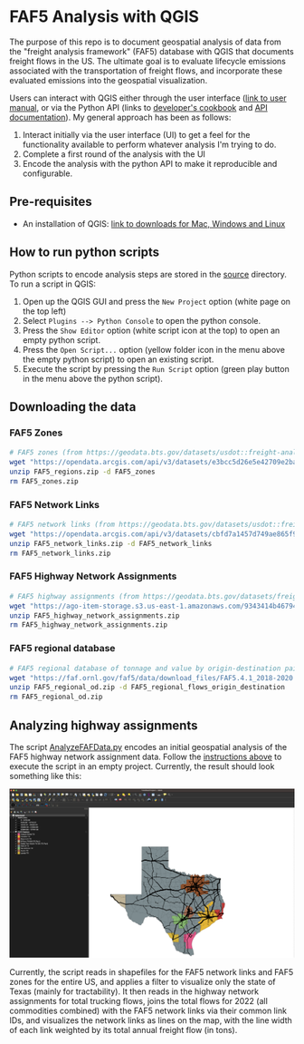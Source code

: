 # FAF5 Analysis with QGIS

The purpose of this repo is to document geospatial analysis of data from the "freight analysis framework" (FAF5) database with QGIS that documents freight flows in the US. The ultimate goal is to evaluate lifecycle emissions associated with the transportation of freight flows, and incorporate these evaluated emissions into the geospatial visualization. 

Users can interact with QGIS either through the user interface ([link to user manual](https://docs.qgis.org/3.22/en/docs/user_manual/), or via the Python API (links to [developer's cookbook](https://docs.qgis.org/3.22/en/docs/pyqgis_developer_cookbook/) and [API documentation](https://qgis.org/pyqgis/3.22/)). My general approach has been as follows:

1. Interact initially via the user interface (UI) to get a feel for the functionality available to perform whatever analysis I'm trying to do. 
2. Complete a first round of the analysis with the UI
3. Encode the analysis with the python API to make it reproducible and configurable. 


## Pre-requisites
* An installation of QGIS: [link to downloads for Mac, Windows and Linux](https://qgis.org/en/site/forusers/download.html)

## How to run python scripts
Python scripts to encode analysis steps are stored in the [source](./source) directory. To run a script in QGIS:
1. Open up the QGIS GUI and press the `New Project` option (white page on the top left)
2. Select `Plugins --> Python Console` to open the python console.
3. Press the `Show Editor` option (white script icon at the top) to open an empty python script. 
4. Press the `Open Script...` option (yellow folder icon in the menu above the empty python script) to open an existing script. 
5. Execute the script by pressing the `Run Script` option (green play button in the menu above the python script). 

## Downloading the data

### FAF5 Zones

```bash
# FAF5 zones (from https://geodata.bts.gov/datasets/usdot::freight-analysis-framework-faf5-regions)
wget "https://opendata.arcgis.com/api/v3/datasets/e3bcc5d26e5e42709e2bacd6fc37ab43_0/downloads/data?format=shp&spatialRefId=3857&where=1%3D1" -O FAF5_zones.zip
unzip FAF5_regions.zip -d FAF5_zones
rm FAF5_zones.zip
```

### FAF5 Network Links

```bash
# FAF5 network links (from https://geodata.bts.gov/datasets/usdot::freight-analysis-framework-faf5-network-links)
wget "https://opendata.arcgis.com/api/v3/datasets/cbfd7a1457d749ae865f9212c978c645_0/downloads/data?format=shp&spatialRefId=3857&where=1%3D1" -O FAF5_network_links.zip
unzip FAF5_network_links.zip -d FAF5_network_links
rm FAF5_network_links.zip
```

### FAF5 Highway Network Assignments
```bash
# FAF5 highway assignments (from https://geodata.bts.gov/datasets/freight-analysis-framework-faf5-highway-network-assignments)
wget "https://ago-item-storage.s3.us-east-1.amazonaws.com/9343414b46794fb8be9867db2d1ccb75/FAF5_Highway_Assignment_Results.zip?X-Amz-Security-Token=IQoJb3JpZ2luX2VjEEQaCXVzLWVhc3QtMSJHMEUCIQCrLGO%2Fr8PJ8cc6BE8YSFaX2P%2BDADNbx2rW1%2FaT8vdmRQIgWAhElFIzmozsOQo8Tko1%2FJikKnI9oAJE2Ix9XYAUNUMq1QQI3f%2F%2F%2F%2F%2F%2F%2F%2F%2F%2FARAAGgw2MDQ3NTgxMDI2NjUiDMfFqnbDfa8xOds7VSqpBFhDUITvXbPjoi0ha9ITvWXqhF%2Bb191Cz9c9Fv96aF8BBU4rw0WGZOUNZrKddpZxtJQx%2Ffz6EllAAhksvmtsv9Sf%2Ba1beFEIz6rqTOwceSC71CEQUKgd5JItSUFHMAbtXJyIB9MBG0van3zGyYl5JtW60ulv3KuPpkAnG8k8RhELLPix8qtp8DW%2BxY1Dapw2rfvETVRa9dPxsi8HYFeaVEBRuUCDQuE522qnKJOZoCj01z0rAArG1q4OyEFGXOrD6WiWuLGW0EuaGmLjxK9fd05tWfn5A7Oa7Y78gQsTQs8AKqyVCjIl8aExUq%2BTjdUDrNi3qBvtb51WM%2BMKXfmka4CCMPwpIlnAgPnoIxe1k1aXZpJgzyRS7ay6kOp7DVzrY49lciBZnMdxYbjlJMyEyyxlCgvtxJudBsI%2BMpcLV6lY520k9G7fDk%2BnPBqEzpMuIND8mT3RGU6y3w9SAbL21bGWaAOfFp1QS8FXVm6SN74UAo4GR1ISxZiLjao3jo7sMfDxyfVDF8n953L9HvS8tltjtlnG4jaJI4tXfiKT7kEU4FlN%2B6jgKqE6yQJ%2FeeUsZiHlBggYBkr1ei%2By4Kyl0kTDOMDaI9LGjJs%2FCkdttTiNI7zDfFGP9MYmDSrKFG7GJyQ3oJ6SeMJ39KcIuq36boE2jHvfUruOOMJL6IQFC6ez8hpjlLTach87aEXA56JEUNMASIc4vLBgz4njE6Z4tX4xMwliujd6CE8wj%2BnZnwY6qQEvi%2FemViSkkfkN8WsJH2nnwk4ZPxSNdiRzyFbMO67BF8z9Jvx7b5IuJ7%2Bi2h4Vdxx3yfxL%2BDQ5ipnbxSEPSyvzh%2BaRf14Lh32ey33oB8dxAgl%2F2Qba68wGYiq4JE%2F%2BuZleD5aECW9UzcfUVaTJ8Nm7JNAlv9ZS%2FSB2jQp%2Fkdc%2BdbfwCMJA4r0poC6k8uSGUpBqOqiWZiY11D3xfxkBzJNF6Xj56PBsTvtY&X-Amz-Algorithm=AWS4-HMAC-SHA256&X-Amz-Date=20230222T204330Z&X-Amz-SignedHeaders=host&X-Amz-Expires=300&X-Amz-Credential=ASIAYZTTEKKESMM3W3WB%2F20230222%2Fus-east-1%2Fs3%2Faws4_request&X-Amz-Signature=cd310388a59d6ac0b48d6dc824337d152bc6e61aec0229a0e6ecabea490d8562" -O FAF5_highway_network_assignments.zip
unzip FAF5_highway_network_assignments.zip
rm FAF5_highway_network_assignments.zip
```

### FAF5 regional database 
```bash
# FAF5 regional database of tonnage and value by origin-destination pair, commodity type, and mode from 2018-2020 (from https://www.bts.gov/faf)
wget "https://faf.ornl.gov/faf5/data/download_files/FAF5.4.1_2018-2020.zip" -O FAF5_regional_od.zip
unzip FAF5_regional_od.zip -d FAF5_regional_flows_origin_destination
rm FAF5_regional_od.zip
```

## Analyzing highway assignments

The script [AnalyzeFAFData.py](./source/AnalyzeFAFData.py) encodes an initial geospatial analysis of the FAF5 highway network assignment data. Follow the [instructions above](#how-to-run-python-scripts) to execute the script in an empty project. Currently, the result should look something like this:

![Highway network assigmments in Texas](./images/texas_highway_Assignments.png "Texas Highway Network Assignments")

Currently, the script reads in shapefiles for the FAF5 network links and FAF5 zones for the entire US, and applies a filter to visualize only the state of Texas (mainly for tractability). It then reads in the highway network assignments for total trucking flows, joins the total flows for 2022 (all commodities combined) with the FAF5 network links via their common link IDs, and visualizes the network links as lines on the map, with the line width of each link weighted by its total annual freight flow (in tons). 
